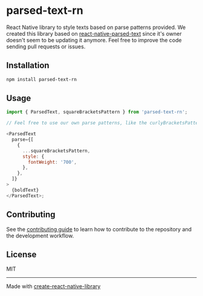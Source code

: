 # parsed-text-rn

React Native library to style texts based on parse patterns provided. We created this library based on [react-native-parsed-text](https://github.com/taskrabbit/react-native-parsed-text) since it's owner doesn't seem to be updating it anymore. Feel free to improve the code sending pull requests or issues.

## Installation

```sh
npm install parsed-text-rn
```

## Usage

```js
import { ParsedText, squareBracketsPattern } from 'parsed-text-rn';

// Feel free to use our own parse patterns, like the curlyBracketsPattern and squareBracketsPattern or create your own. Check the source code for those patterns and use regular expressions to achieve the desired result.

<ParsedText
  parse={[
    {
      ...squareBracketsPattern,
      style: {
        fontWeight: '700',
      },
    },
  ]}
>
  {boldText}
</ParsedText>;
```

## Contributing

See the [contributing guide](CONTRIBUTING.md) to learn how to contribute to the repository and the development workflow.

## License

MIT

---

Made with [create-react-native-library](https://github.com/callstack/react-native-builder-bob)

